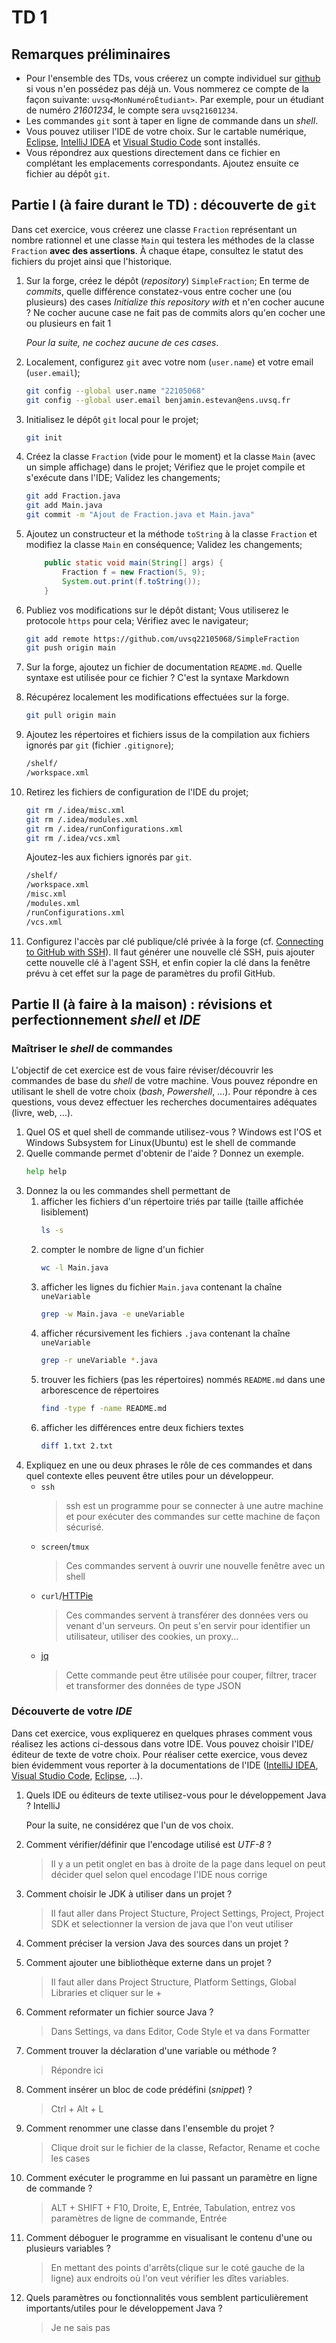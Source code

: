 # TD 1
## Remarques préliminaires
* Pour l'ensemble des TDs, vous créerez un compte individuel sur [github](https://github.com/) si vous n'en possédez pas déjà un.
Vous nommerez ce compte de la façon suivante: `uvsq<MonNuméroÉtudiant>`.
Par exemple, pour un étudiant de numéro *21601234*, le compte sera `uvsq21601234`.
* Les commandes `git` sont à taper en ligne de commande dans un *shell*.
* Vous pouvez utiliser l'IDE de votre choix.
Sur le cartable numérique, [Eclipse](www.eclipse.org), [IntelliJ IDEA](http://www.jetbrains.com/idea/) et [Visual Studio Code](https://code.visualstudio.com/) sont installés.
* Vous répondrez aux questions directement dans ce fichier en complétant les emplacements correspondants.
Ajoutez ensuite ce fichier au dépôt `git`.

## Partie I (à faire durant le TD) : découverte de `git`
Dans cet exercice, vous créerez une classe `Fraction` représentant un nombre rationnel et une classe `Main` qui testera les méthodes de la classe `Fraction` **avec des assertions**.
À chaque étape, consultez le statut des fichiers du projet ainsi que l'historique.

1. Sur la forge, créez le dépôt (_repository_) `SimpleFraction`;
En terme de *commits*, quelle différence constatez-vous entre cocher une (ou plusieurs) des cases *Initialize this repository with* et n'en cocher aucune ?
    Ne cocher aucune case ne fait pas de commits alors qu'en cocher une ou plusieurs en fait 1

    *Pour la suite, ne cochez aucune de ces cases*.
1. Localement, configurez `git` avec votre nom (`user.name`) et votre email (`user.email`);
    ```bash
    git config --global user.name "22105068"
    git config --global user.email benjamin.estevan@ens.uvsq.fr
    ```
1. Initialisez le dépôt `git` local pour le projet;
    ```bash
    git init
    ```
1. Créez la classe `Fraction` (vide pour le moment) et la classe `Main` (avec un simple affichage) dans le projet;
Vérifiez que le projet compile et s'exécute dans l'IDE;
Validez les changements;
    ```bash
    git add Fraction.java
    git add Main.java
    git commit -m "Ajout de Fraction.java et Main.java"
    ```
1. Ajoutez un constructeur et la méthode `toString` à la classe `Fraction` et modifiez la classe `Main` en conséquence;
Validez les changements;
    ```Java
        public static void main(String[] args) {
            Fraction f = new Fraction(5, 9);
            System.out.print(f.toString());
        }
    ```
1. Publiez vos modifications sur le dépôt distant;
Vous utiliserez le protocole `https` pour cela;
Vérifiez avec le navigateur;
    ```bash
    git add remote https://github.com/uvsq22105068/SimpleFraction
    git push origin main
    ```
1. Sur la forge, ajoutez un fichier de documentation `README.md`.
Quelle syntaxe est utilisée pour ce fichier ?
    C'est la syntaxe Markdown 
1. Récupérez localement les modifications effectuées sur la forge.
    ```bash
    git pull origin main
    ```
1. Ajoutez les répertoires et fichiers issus de la compilation aux fichiers ignorés par `git` (fichier `.gitignore`);
    ```bash
    /shelf/
    /workspace.xml
    ```
1. Retirez les fichiers de configuration de l'IDE du projet;
    ```bash
    git rm /.idea/misc.xml
    git rm /.idea/modules.xml
    git rm /.idea/runConfigurations.xml
    git rm /.idea/vcs.xml
    ```
    Ajoutez-les aux fichiers ignorés par `git`.
    ```bash
    /shelf/
    /workspace.xml
    /misc.xml
    /modules.xml
    /runConfigurations.xml
    /vcs.xml
    ```
1. Configurez l'accès par clé publique/clé privée à la forge (cf. [Connecting to GitHub with SSH](https://docs.github.com/en/authentication/connecting-to-github-with-ssh)).
    Il faut générer une nouvelle clé SSH, puis ajouter cette nouvelle clé à l'agent SSH, et enfin copier la clé dans la fenêtre prévu à cet effet sur la page de paramètres du profil GitHub.

## Partie II (à faire à la maison) : révisions et perfectionnement *shell* et *IDE*
### Maîtriser le *shell* de commandes
L'objectif de cet exercice est de vous faire réviser/découvrir les commandes de base du *shell* de votre machine.
Vous pouvez répondre en utilisant le shell de votre choix (*bash*, *Powershell*, …).
Pour répondre à ces questions, vous devez effectuer les recherches documentaires adéquates (livre, web, …).

1. Quel OS et quel shell de commande utilisez-vous ?
    Windows est l'OS et Windows Subsystem for Linux(Ubuntu) est le shell de commande
1. Quelle commande permet d'obtenir de l'aide ?
Donnez un exemple.
    ```bash
    help help
    ```
1. Donnez la ou les commandes shell permettant de
    1. afficher les fichiers d'un répertoire triés par taille (taille affichée lisiblement)
        ```bash
        ls -s
        ```
    1. compter le nombre de ligne d'un fichier
        ```bash
        wc -l Main.java
        ```
    1. afficher les lignes du fichier `Main.java` contenant la chaîne `uneVariable`
        ```bash
        grep -w Main.java -e uneVariable
        ```
    1. afficher récursivement les fichiers `.java` contenant la chaîne `uneVariable`
        ```bash
        grep -r uneVariable *.java
        ```
    1. trouver les fichiers (pas les répertoires) nommés `README.md` dans une arborescence de répertoires
        ```bash
        find -type f -name README.md
        ```
    1. afficher les différences entre deux fichiers textes
        ```bash
        diff 1.txt 2.txt
        ```
1. Expliquez en une ou deux phrases le rôle de ces commandes et dans quel contexte elles peuvent être utiles pour un développeur.
    * `ssh`
        > ssh est un programme pour se connecter à une autre machine et pour exécuter des commandes sur cette machine de façon sécurisé.
    * `screen`/`tmux`
        > Ces commandes servent à ouvrir une nouvelle fenêtre avec un shell
    * `curl`/[HTTPie](https://httpie.org/)
        > Ces commandes servent à transférer des données vers ou venant d'un serveurs. On peut s'en servir pour identifier un utilisateur, utiliser des cookies, un proxy...
    * [jq](https://stedolan.github.io/jq/)
        > Cette commande peut être utilisée pour couper, filtrer, tracer et transformer des données de type JSON

### Découverte de votre *IDE*
Dans cet exercice, vous expliquerez en quelques phrases comment vous réalisez les actions ci-dessous dans votre IDE.
Vous pouvez choisir l'IDE/éditeur de texte de votre choix.
Pour réaliser cette exercice, vous devez bien évidemment vous reporter à la documentations de l'IDE ([IntelliJ IDEA](https://www.jetbrains.com/help/idea/discover-intellij-idea.html#developer-tools), [Visual Studio Code](https://code.visualstudio.com/docs), [Eclipse](https://help.eclipse.org/2020-09/index.jsp), …).

1. Quels IDE ou éditeurs de texte utilisez-vous pour le développement Java ?
    IntelliJ

    Pour la suite, ne considérez que l'un de vos choix.
1. Comment vérifier/définir que l'encodage utilisé est *UTF-8* ?
    > Il y a un petit onglet en bas à droite de la page dans lequel on peut décider quel selon quel encodage l'IDE nous corrige
1. Comment choisir le JDK à utiliser dans un projet ?
    > Il faut aller dans Project Stucture, Project Settings, Project, Project SDK et selectionner la version de java que l'on veut utiliser
1. Comment préciser la version Java des sources dans un projet ?
    > 
1. Comment ajouter une bibliothèque externe dans un projet ?
    > Il faut aller dans Project Structure, Platform Settings, Global Libraries et cliquer sur le +
1. Comment reformater un fichier source Java ?
    > Dans Settings, va dans Editor, Code Style et va dans Formatter
1. Comment trouver la déclaration d'une variable ou méthode ?
    > Répondre ici
1. Comment insérer un bloc de code prédéfini (*snippet*) ?
    > Ctrl + Alt + L
1. Comment renommer une classe dans l'ensemble du projet ?
    > Clique droit sur le fichier de la classe, Refactor, Rename et coche les cases
1. Comment exécuter le programme en lui passant un paramètre en ligne de commande ?
    > ALT + SHIFT + F10, Droite, E, Entrée, Tabulation, entrez vos paramètres de ligne de commande, Entrée
1. Comment déboguer le programme en visualisant le contenu d'une ou plusieurs variables ?
    > En mettant des points d'arrêts(clique sur le coté gauche de la ligne) aux endroits où l'on veut vérifier les dîtes variables.
1. Quels paramètres ou fonctionnalités vous semblent particulièrement importants/utiles pour le développement Java ?
    > Je ne sais pas
